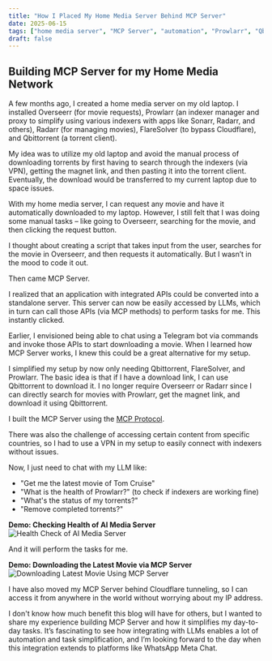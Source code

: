 ```yaml
---
title: "How I Placed My Home Media Server Behind MCP Server"
date: 2025-06-15
tags: ["home media server", "MCP Server", "automation", "Prowlarr", "Qbittorrent"]
draft: false
---
```


## Building MCP Server for my Home Media Network

A few months ago, I created a home media server on my old laptop. I installed Overseerr (for movie requests), Prowlarr (an indexer manager and proxy to simplify using various indexers with apps like Sonarr, Radarr, and others), Radarr (for managing movies), FlareSolver (to bypass Cloudflare), and Qbittorrent (a torrent client).

My idea was to utilize my old laptop and avoid the manual process of downloading torrents by first having to search through the indexers (via VPN), getting the magnet link, and then pasting it into the torrent client. Eventually, the download would be transferred to my current laptop due to space issues.

With my home media server, I can request any movie and have it automatically downloaded to my laptop. However, I still felt that I was doing some manual tasks – like going to Overseerr, searching for the movie, and then clicking the request button.

I thought about creating a script that takes input from the user, searches for the movie in Overseerr, and then requests it automatically. But I wasn’t in the mood to code it out.

Then came MCP Server.

I realized that an application with integrated APIs could be converted into a standalone server. This server can now be easily accessed by LLMs, which in turn can call those APIs (via MCP methods) to perform tasks for me. This instantly clicked.

Earlier, I envisioned being able to chat using a Telegram bot via commands and invoke those APIs to start downloading a movie. When I learned how MCP Server works, I knew this could be a great alternative for my setup.

I simplified my setup by now only needing Qbittorrent, FlareSolver, and Prowlarr. The basic idea is that if I have a download link, I can use Qbittorrent to download it. I no longer require Overseerr or Radarr since I can directly search for movies with Prowlarr, get the magnet link, and download it using Qbittorrent.

I built the MCP Server using the [MCP Protocol](https://modelcontextprotocol.io/introduction).

There was also the challenge of accessing certain content from specific countries, so I had to use a VPN in my setup to easily connect with indexers without issues.

Now, I just need to chat with my LLM like:
- "Get me the latest movie of Tom Cruise"
- "What is the health of Prowlarr?" (to check if indexers are working fine)
- "What's the status of my torrents?"
- "Remove completed torrents?"

**Demo: Checking Health of AI Media Server**
![Health Check of AI Media Server](/gifs/ai-media-health.gif)

And it will perform the tasks for me.

**Demo: Downloading the Latest Movie via MCP Server**
![Downloading Latest Movie Using MCP Server](/gifs/mcp-server-download.gif)

I have also moved my MCP Server behind Cloudflare tunneling, so I can access it from anywhere in the world without worrying about my IP address.

I don't know how much benefit this blog will have for others, but I wanted to share my experience building MCP Server and how it simplifies my day-to-day tasks. It’s fascinating to see how integrating with LLMs enables a lot of automation and task simplification, and I’m looking forward to the day when this integration extends to platforms like WhatsApp Meta Chat.
